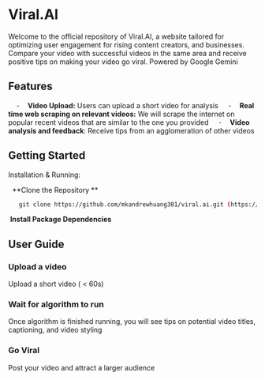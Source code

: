 # Viral.AI

Welcome to the official repository of Viral.AI, a website tailored for optimizing user engagement for rising content creators, and businesses. Compare your video with successful videos in the same area and receive positive tips on making your video go viral. Powered by Google Gemini


## Features
    ⁃    **Video Upload:** Users can upload a short video for analysis
    ⁃    **Real time web scraping on relevant videos:** We will scrape the internet on popular recent videos that are similar to the one you provided
    ⁃    **Video analysis and feedback**: Receive tips from an agglomeration of other videos


## Getting Started
Installation & Running:

  **Clone the Repository **
```bash
   git clone https://github.com/mkandrewhuang301/viral.ai.git (https://github.com/mkandrewhuang301/viral.ai.git)
```

 **Install Package Dependencies**

## User Guide

### Upload a video
Upload a short video ( < 60s) 

### Wait for algorithm to run
Once algorithm is finished running, you will see tips on potential video titles, captioning, and video styling

### Go Viral
Post your video and attract a larger audience
